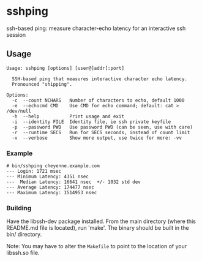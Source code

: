 # sshping
ssh-based ping: measure character-echo latency for an interactive ssh session

## Usage
```
Usage: sshping [options] [user@]addr[:port]
 
  SSH-based ping that measures interactive character echo latency.
  Pronounced "shipping".
 
Options:
  -c  --count NCHARS   Number of characters to echo, default 1000
  -e  --echocmd CMD    Use CMD for echo command; default: cat > /dev/null
  -h  --help           Print usage and exit
  -i  --identity FILE  Identity file, ie ssh private keyfile
  -p  --password PWD   Use password PWD (can be seen, use with care)
  -r  --runtime SECS   Run for SECS seconds, instead of count limit
  -v  --verbose        Show more output, use twice for more: -vv
```

### Example

```
# bin/sshping cheyenne.example.com
--- Login: 1721 msec
--- Minimum Latency: 4351 nsec
---  Median Latency: 16641 nsec  +/- 1032 std dev
--- Average Latency: 174477 nsec
--- Maximum Latency: 1514953 nsec
```

### Building

Have the libssh-dev package installed.  From the main directory (where 
this README.md file is located), run 'make'.  The binary should be 
built in the bin/ directory.

Note: You may have to alter the `Makefile` to point to the location of 
your libssh.so file.

